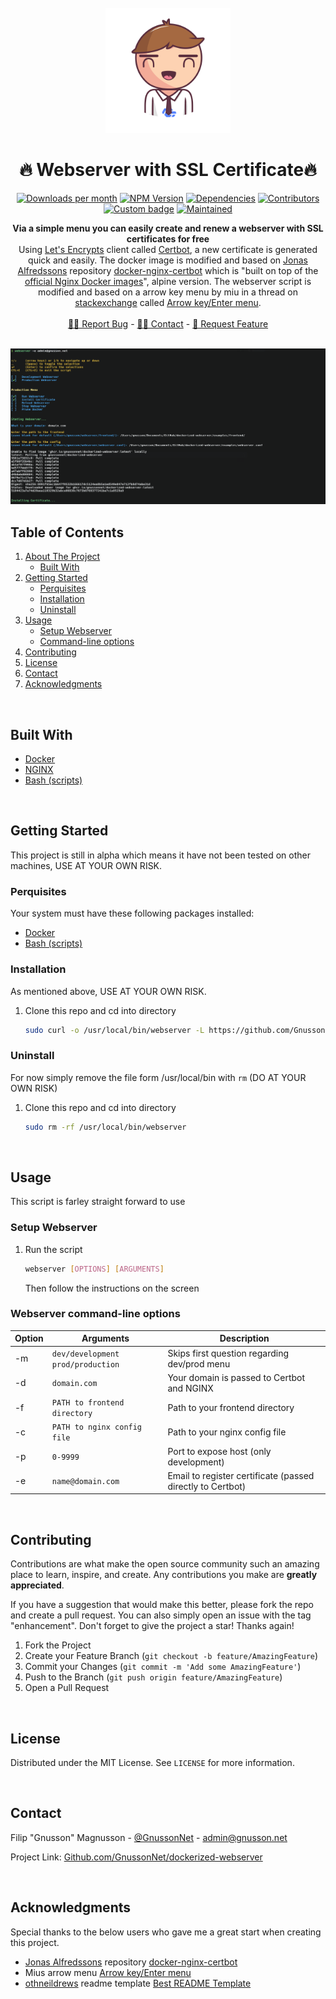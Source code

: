 <br />
<div align="center">
  <a href="https://github.com/GnussonNet/dockerized-webserver">
  <img src="https://github.com/GnussonNet/dockerized-webserver/blob/main/.github/logo.svg" alt="logo" width="200" height="200">
  </a>

  <h1 align="center">🔥 Webserver with SSL Certificate🔥</h1>

  <p align="center">
		<a href="https://github.com/GnussonNet/dockerized-webserver/graphs/contributors"><img alt="Downloads per month" src="https://img.shields.io/github/contributors/GnussonNet/dockerized-webserver.svg?style=for-the-badge"/></a>
<a href="https://github.com/GnussonNet/dockerized-webserver/network/members"><img alt="NPM Version" src="https://img.shields.io/github/forks/GnussonNet/dockerized-webserver.svg?style=for-the-badge"/></a>
<a href="https://github.com/GnussonNet/dockerized-webserver/stargazers"><img alt="Dependencies" src="https://img.shields.io/github/stars/GnussonNet/dockerized-webserver.svg?style=for-the-badge"></a>
<a href="https://github.com/GnussonNet/dockerized-webserver/issues"><img alt="Contributors" src="https://img.shields.io/github/issues/GnussonNet/dockerized-webserver.svg?style=for-the-badge"/></a>
<a href="https://github.com/GnussonNet/dockerized-webserver/blob/main/LICENSE"><img alt="Custom badge" src="https://img.shields.io/github/license/GnussonNet/dockerized-webserver.svg?style=for-the-badge"/></a>
<a href="https://linkedin.com/in/gnussonnet"><img alt="Maintained" src="https://img.shields.io/badge/-LinkedIn-black.svg?style=for-the-badge&logo=linkedin&colorB=555"/></a>
	</p>

  <p align="center">
	  <strong>Via a simple menu you can easily create and renew a webserver with SSL certificates for free</strong>
	  <br />
     Using <a href="https://letsencrypt.org/">Let's Encrypts</a> client called <a href="https://github.com/certbot/certbot">Certbot</a>, a new certificate is generated quick and easily. The docker image is modified and based on <a href="https://github.com/JonasAlfredsson">Jonas Alfredssons</a> repository <a href="https://github.com/JonasAlfredsson/docker-nginx-certbot/blob/master/src/Dockerfile-alpine">docker-nginx-certbot</a> which is "built on top of the <a href="https://github.com/nginxinc/docker-nginx">official Nginx Docker images</a>", alpine version. The webserver script is modified and based on a arrow key menu by miu in a thread on <a href="https://unix.stackexchange.com">stackexchange</a> called <a href="https://unix.stackexchange.com/a/673436">Arrow key/Enter menu</a>.
    <br />
    <br />
    <a href="https://github.com/GnussonNet/dockerized-webserver/issues/new?assignees=&labels=&template=bug_report.md">🕵🏽 Report Bug</a>
    -
    <a href="#contact">✍🏼 Contact</a>
    -
    <a href="https://github.com/GnussonNet/dockerized-webserver/issues/new?assignees=&labels=&template=feature_request.md">🙇 Request Feature</a>
  </p>
</div>

<br />

<img title="Product Screenshot" alt="Product screenshot" src="https://github.com/GnussonNet/dockerized-webserver/blob/main/.github/preview.png">

<br />

## Table of Contents
<ol>
  <li>
    <a href="#dockerized-webserver-with-ssl">About The Project</a>
    <ul>
      <li><a href="#built-with">Built With</a></li>
    </ul>
  </li>
  <li>
    <a href="#getting-started">Getting Started</a>
    <ul>
      <li><a href="#perquisites">Perquisites</a></li>
      <li><a href="#installation">Installation</a></li>
      <li><a href="#uninstall">Uninstall</a></li>
    </ul>
  </li>
  <li>
    <a href="#usage">Usage</a>
    <ul>
      <li><a href="#setup-webserver">Setup Webserver</a></li>
      <li><a href="#webserver-command-line-options">Command-line options</a></li>
    </ul>
  </li>
  <li><a href="#contributing">Contributing</a></li>
  <li><a href="#license">License</a></li>
  <li><a href="#contact">Contact</a></li>
  <li><a href="#acknowledgments">Acknowledgments</a></li>
</ol>

<br />

## Built With
* [Docker](https://www.docker.com/)
* [NGINX](https://nginx.org/)
* [Bash (scripts)](https://www.gnu.org/software/bash/)

<br />

## Getting Started
This project is still in alpha which means it have not been tested on other machines, USE AT YOUR OWN RISK.

### Perquisites
Your system must have these following packages installed:

* [Docker](https://www.docker.com/)
* [Bash (scripts)](https://www.gnu.org/software/bash/)

### Installation
As mentioned above, USE AT YOUR OWN RISK.

1. Clone this repo and cd into directory
   ```sh
   sudo curl -o /usr/local/bin/webserver -L https://github.com/GnussonNet/webserver/releases/download/latest/webserver && sudo chmod +x /usr/local/bin/webserver
   ```
   
### Uninstall
For now simply remove the file form /usr/local/bin with `rm` (DO AT YOUR OWN RISK)

1. Clone this repo and cd into directory
   ```sh
   sudo rm -rf /usr/local/bin/webserver
   ```

<br />

## Usage
This script is farley straight forward to use

### Setup Webserver
1. Run the script
   ```sh
   webserver [OPTIONS] [ARGUMENTS]
   ```

   Then follow the instructions on the screen

### Webserver command-line options
Option | Arguments  | Description
---|---|---
-m | `dev/development` `prod/production` | Skips first question regarding dev/prod menu | null
-d | `domain.com` | Your domain is passed to Certbot and NGINX | null
-f | `PATH to frontend directory` | Path to your frontend directory | null
-c | `PATH to nginx config file` | Path to your nginx config file | null
-p | `0-9999` | Port to expose host (only development) | null
-e | `name@domain.com` | Email to register certificate (passed directly to Certbot) | null


<br />

## Contributing
Contributions are what make the open source community such an amazing place to learn, inspire, and create. Any contributions you make are **greatly appreciated**.

If you have a suggestion that would make this better, please fork the repo and create a pull request. You can also simply open an issue with the tag "enhancement".
Don't forget to give the project a star! Thanks again!

1. Fork the Project
2. Create your Feature Branch (`git checkout -b feature/AmazingFeature`)
3. Commit your Changes (`git commit -m 'Add some AmazingFeature'`)
4. Push to the Branch (`git push origin feature/AmazingFeature`)
5. Open a Pull Request

<br />

## License
Distributed under the MIT License. See `LICENSE` for more information.

<br />

## Contact
Filip "Gnusson" Magnusson - [@GnussonNet](https://twitter.com/GnussonNet) - admin@gnusson.net

Project Link: [Github.com/GnussonNet/dockerized-webserver](https://github.com/GnussonNet/dockerized-webserver)

<br />

## Acknowledgments
Special thanks to the below users who gave me a great start when creating this project.

* [Jonas Alfredssons](https://github.com/JonasAlfredsson) repository [docker-nginx-certbot](https://github.com/JonasAlfredsson/docker-nginx-certbot/blob/master/src/Dockerfile-alpine)
* Mius arrow menu [Arrow key/Enter menu](https://unix.stackexchange.com/a/673436)
* [othneildrews](https://github.com/othneildrew) readme template [Best README Template](https://github.com/othneildrew/Best-README-Template)
